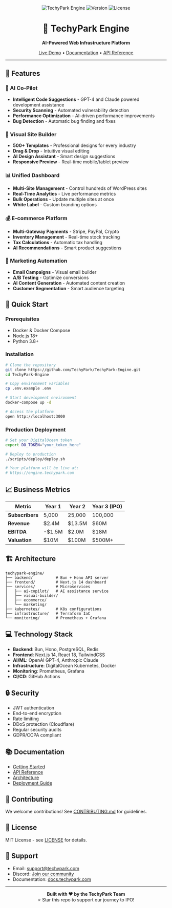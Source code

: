 <div align="center">
  
![TechyPark Engine](https://img.shields.io/badge/TechyPark-Engine-blue?style=for-the-badge)
![Version](https://img.shields.io/badge/version-1.0.0-green?style=for-the-badge)
![License](https://img.shields.io/badge/license-MIT-blue?style=for-the-badge)

# 🚀 TechyPark Engine

**AI-Powered Web Infrastructure Platform**

[Live Demo](https://engine.techypark.com) • [Documentation](https://docs.techypark.com) • [API Reference](https://api.engine.techypark.com/docs)

</div>

---

## 🌟 Features

### 🤖 AI Co-Pilot
- **Intelligent Code Suggestions** - GPT-4 and Claude powered development assistance
- **Security Scanning** - Automated vulnerability detection
- **Performance Optimization** - AI-driven performance improvements
- **Bug Detection** - Automatic bug finding and fixes

### 🎨 Visual Site Builder
- **500+ Templates** - Professional designs for every industry
- **Drag & Drop** - Intuitive visual editing
- **AI Design Assistant** - Smart design suggestions
- **Responsive Preview** - Real-time mobile/tablet preview

### 📊 Unified Dashboard
- **Multi-Site Management** - Control hundreds of WordPress sites
- **Real-Time Analytics** - Live performance metrics
- **Bulk Operations** - Update multiple sites at once
- **White Label** - Custom branding options

### 💰 E-commerce Platform
- **Multi-Gateway Payments** - Stripe, PayPal, Crypto
- **Inventory Management** - Real-time stock tracking
- **Tax Calculations** - Automatic tax handling
- **AI Recommendations** - Smart product suggestions

### 📧 Marketing Automation
- **Email Campaigns** - Visual email builder
- **A/B Testing** - Optimize conversions
- **AI Content Generation** - Automated content creation
- **Customer Segmentation** - Smart audience targeting

## 🚀 Quick Start

### Prerequisites
- Docker & Docker Compose
- Node.js 18+
- Python 3.8+

### Installation

```bash
# Clone the repository
git clone https://github.com/TechyPark/TechyPark-Engine.git
cd TechyPark-Engine

# Copy environment variables
cp .env.example .env

# Start development environment
docker-compose up -d

# Access the platform
open http://localhost:3000
```

### Production Deployment

```bash
# Set your DigitalOcean token
export DO_TOKEN="your_token_here"

# Deploy to production
./scripts/deploy/deploy.sh

# Your platform will be live at:
# https://engine.techypark.com
```

## 📈 Business Metrics

| Metric | Year 1 | Year 2 | Year 3 (IPO) |
|--------|--------|--------|--------------|
| **Subscribers** | 5,000 | 25,000 | 100,000 |
| **Revenue** | $2.4M | $13.5M | $60M |
| **EBITDA** | -$1.5M | $2.0M | $18M |
| **Valuation** | $10M | $100M | $500M+ |

## 🏗️ Architecture

```
techypark-engine/
├── backend/          # Bun + Hono API server
├── frontend/         # Next.js 14 dashboard
├── services/         # Microservices
│   ├── ai-copilot/   # AI assistance service
│   ├── visual-builder/
│   ├── ecommerce/
│   └── marketing/
├── kubernetes/       # K8s configurations
├── infrastructure/   # Terraform IaC
└── monitoring/       # Prometheus + Grafana
```

## 💻 Technology Stack

- **Backend**: Bun, Hono, PostgreSQL, Redis
- **Frontend**: Next.js 14, React 18, TailwindCSS
- **AI/ML**: OpenAI GPT-4, Anthropic Claude
- **Infrastructure**: DigitalOcean Kubernetes, Docker
- **Monitoring**: Prometheus, Grafana
- **CI/CD**: GitHub Actions

## 🔒 Security

- JWT authentication
- End-to-end encryption
- Rate limiting
- DDoS protection (Cloudflare)
- Regular security audits
- GDPR/CCPA compliant

## 📚 Documentation

- [Getting Started](docs/getting-started.md)
- [API Reference](docs/api/README.md)
- [Architecture](docs/architecture/README.md)
- [Deployment Guide](docs/deployment/README.md)

## 🤝 Contributing

We welcome contributions! See [CONTRIBUTING.md](CONTRIBUTING.md) for guidelines.

## 📄 License

MIT License - see [LICENSE](LICENSE) for details.

## 💬 Support

- Email: support@techypark.com
- Discord: [Join our community](https://discord.gg/techypark)
- Documentation: [docs.techypark.com](https://docs.techypark.com)

---

<div align="center">
  <strong>Built with ❤️ by the TechyPark Team</strong>
  <br>
  ⭐ Star this repo to support our journey to IPO!
</div>

